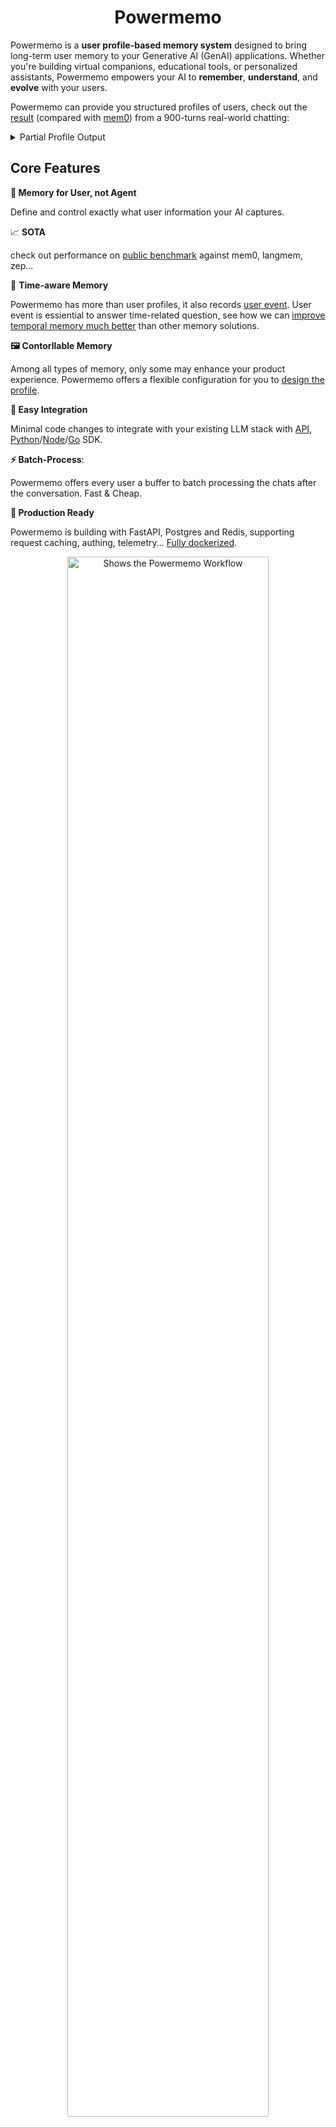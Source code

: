 <div align="center">
  <h1>Powermemo</h1>
</div>

Powermemo is a **user profile-based memory system** designed to bring long-term user memory to your Generative AI (GenAI) applications. Whether you're building virtual companions, educational tools, or personalized assistants, Powermemo empowers your AI to **remember**,  **understand**, and **evolve** with your users.



Powermemo can provide you structured profiles of users, check out the [result](./docs/experiments/900-chats/readme.md) (compared with [mem0](https://github.com/mem0ai/mem0)) from a 900-turns real-world chatting:



<details>
<summary>Partial Profile Output</summary>



```python
{
  "basic_info": {
    "language_spoken": ["English", "Korean"],
    "name": "오*영"
  },
  "demographics": {
    "marital_status": "married"
  },
  "education": {
    "notes": "Had an English teacher who emphasized capitalization rules during school days",
    "major": "국어국문학과 (Korean Language and Literature)"
  },
  "interest": {
    "games": 'User is interested in Cyberpunk 2077 and wants to create a game better than it',
    'youtube_channels': "Kurzgesagt",
    ...
  },
  "psychological": {...},
  'work': {'working_industry': ..., 'title': ..., },
  ...
}
```

</details>



## Core Features

**🎯 Memory for User, not Agent**

Define and control exactly what user information your AI captures. 

📈 **SOTA**

check out performance on [public benchmark](./docs/experiments/locomo-benchmark) against mem0, langmem, zep...

📅 **Time-aware Memory**

Powermemo has more than user profiles, it also records [user event](https://docs.21t.cc/features/event/event). User event is essiential to answer time-related question, see how we can [improve temporal memory much better](./docs/experiments/locomo-benchmark/README.md#Result) than other memory solutions.

**🖼️ Contorllable Memory**

Among all types of memory, only some may enhance your product experience. Powermemo offers a flexible configuration for you to [design the profile](https://docs.21t.cc/features/profile/profile).

**🔌 Easy Integration**

Minimal code changes to integrate with your existing LLM stack with [API](https://docs.21t.cc/api-reference/overview), [Python](https://pypi.org/project/powermemo/)/[Node](./src/client/powermemo-ts/README.md)/[Go](./src/client/powermemo-go/README.md) SDK.

**⚡️ Batch-Process**:

Powermemo offers every user a buffer to batch processing the chats after the conversation. Fast & Cheap.

**🚀 Production Ready**

Powermemo is building with FastAPI, Postgres and Redis, supporting request caching, authing, telemetry... [Fully dockerized](./src/server/readme.md).



<div align="center">
    <picture>
      <img alt="Shows the Powermemo Workflow" src="./assets/images/starter.png" width="80%">
    </picture>
  <p>How Powermemo works?</p>
</div>




## Get Started

> Try our [playground](https://app.21t.cc/playground) to see the memories in action

1. [Start your Powermemo server locally](./src/server/readme.md). If you don't want to be bothered, Powermemo Cloud provides [a free tier](https://www.21t.cc/en/login) enough for your testing
2. You should have the below two things to continue:
   1. A project url. (local: `http://localhost:8019` , cloud `https://api.powermemo.dev`)
   2. A project token. (local: `secret` , cloud `sk-proj-xxxxxx`)
3. Install the Python SDK: `pip install powermemo`
4. Below tutorial is for Python User. For other language and API, check [this](https://docs.21t.cc/quickstart).



## Step-by-step break down

> [!TIP]
>
> You can just run this equivalent [quickstart script](./assets/quickstart.py)
>
> Or you can keep things super easy by using [OpenAI SDK with Powermemo.](https://docs.21t.cc/practices/openai), [Ollama with Powermemo](./assets/tutorials/ollama+powermemo)

### 1. Make sure you're connected

 ```python
 from powermemo import PowerMemoClient, ChatBlob
 
 mb = PowerMemoClient(
     project_url=PROJECT_URL,
     api_key=PROJECT_TOKEN,
 )
 assert mb.ping()
 ```

### 2. Manage Users

```python
uid = mb.add_user({"any_key": "any_value"})
mb.update_user(uid, {"any_key": "any_value2"})
u = mb.get_user(uid)
print(u)

# mb.delete(uid)
```

### 3. Insert Data

> In Powermemo, all types of data are blobs to a user that can insert, get and delete:

```python
messages = [
  {
      "role": "user",
      "content": "Hello, I'm Gus",
  },
  {
      "role": "assistant",
      "content": "Hi, nice to meet you, Gus!",
  }
]
bid = u.insert(ChatBlob(messages=messages))
print(u.get(bid)) # not found once you flush the memory.

# u.delete(bid)
```

> Be default, Powermemo will remove the blobs once they're processed. This means that apart from the relevant memory, your data will not be stored with Powermemo. You can persist the blobs by adjusting the [configuration file](https://docs.21t.cc/features/customization/full#storage-config).

### 4. Get your Memory

```python
u.flush()
```

And what will you get?

```python
print(u.profile(need_json=True))

# results
{
  "basic_info": {
    "name": {
      "content": "Gus",
      "id": ...,
      "created_at": ...
    }
  }
}
```

`u.profile()` will return structured profiles that are learned from this user, including `topic`, `sub_topic` and `content`. As you insert more blobs, the profile will become better.

<details>
<summary> Why need a flush?</summary>

In Powermemo, we don't memoize users in [hot path](https://langchain-ai.github.io/langgraph/concepts/memory/#writing-memories-in-the-hot-path). We use buffer zones for the recent inserted blobs.

When the buffer zone becomes too large (e.g., 1024 tokens) or remains idle for an extended period (e.g., 1 hour), Powermemo will flush the entire buffer into memory.  Alternatively, you can use `flush()` manually decide when to flush, such as when a chat session is closed in your app.
</details>



### 5. Integrate memory into your prompt

Powermemo has a `context` api to pack everything you need into a simple string, where you can insert it into your prompt directly:

```python
print(u.context(max_token_size=500, prefer_topics=["basic_info"]))
```

Something like:

```
<memory>
# Below is the user profile:
- basic_info::name: Gus
...
# Below is the latest events of the user:
2025/02/24 04:25PM:
- work::meetings: Scheduled a meeting with John.
...
</memory>
Please provide your answer using the information within the <memory> tag at the appropriate time.
```

Checkout the detail params [here](https://docs.21t.cc/api-reference/prompt/get_context).

### What's next?

- Checkout the [quickstart script](./assets/quickstart.py) for more details
- You may want to explore the [customization](https://docs.21t.cc/features/profile/profile) of Powermemo to make sure the system works as your expectation.
- If you want to test Powermemo on your own data, we offer a [script](./docs/experiments/chat_sessions) that allows you to set multiple chat sessions and see how the memory grows.
- See our [integrations](https://docs.21t.cc/templates/livekit) to find anything may help you.



## Why/Where should I use Powermemo?

### Remember the users 

By placing profiles into your AI (*e.g.* system prompt).

<details>
<summary>Demo</summary>


```python
PROFILES = "\n".join([p.describe for p in u.profile()])

print(PROFILES)
# basic_info: name - Gus
# basic_info: age - 25
# ...
# interest: foods - Mexican cuisine
# psychological: goals - Build something that maybe useful
# ...
```

</details>

### User analysis and tracking

Too much information is hidden in the conversations between users and AI, that's why you need a new data tracking method to record user preference and behavior.

<details>
<summary>Demo</summary>


```python
PROFILES = u.profile()

def under_age_30(p):
  return p.sub_topic == "age" and int(p.content) < 30

def love_cat(p):
  return p.topic == "interest" and p.sub_topic == "pets" and "cat" in p.content

is_user_under_30 = (
    len([p for p in profiles if under_age_30(p)]) > 0
)
is_user_love_cat = (
  len([p for p in profiles if love_cat(p)]) > 0
)                       
...
```
</details>

### Sell something to your customers.  

Not everyone is looking for Grammarly, it's always nice to sell something your users might want. 

<details>
<summary>Demo</summary>


```python
def pick_an_ad(profiles):
  work_titles = [p for p in profiles if p.topic=="work" and p.sub_topic=="title"]
  if not len(work_titles):
    return None
  wt = work_titles[0].content
  if wt == "Software Engineer":
    return "Deep Learning Stuff"
  elif wt == "some job":
    return "some ads"
  ...
```
</details>



## Documentation

For detailed usage instructions, visit the [documentation](https://docs.21t.cc/). 


## Contribute

- Check out our [Changelog](./Changelog.md) first, make sure the feature you want has not been developed or is currently being planned.:)
- Go through [Contributing](./CONTRIBUTING.md) document to setup and contribute to Powermemo.



## License

This project is licensed under the Apache 2.0 License - see the [LICENSE](https://github.com/skorpland/powermemo/blob/main/LICENSE) file for details.
